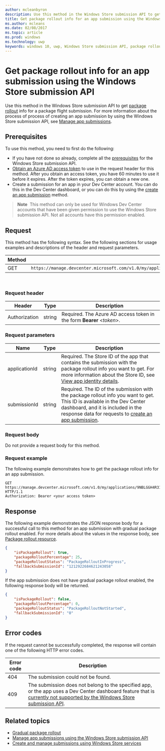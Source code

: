 ---author: mcleanbyrondescription: Use this method in the Windows Store submission API to get package rollout info for an app submission.title: Get package rollout info for an app submission using the Windows Store submission APIms.author: mcleansms.date: 02/08/2017ms.topic: articlems.prod: windowsms.technology: uwpkeywords: windows 10, uwp, Windows Store submission API, package rollout, app submission---# Get package rollout info for an app submission using the Windows Store submission APIUse this method in the Windows Store submission API to get [package rollout](../publish/gradual-package-rollout.md) info for a package flight submission. For more information about the process of process of creating an app submission by using the Windows Store submission API, see [Manage app submissions](manage-app-submissions.md).## PrerequisitesTo use this method, you need to first do the following:* If you have not done so already, complete all the [prerequisites](create-and-manage-submissions-using-windows-store-services.md#prerequisites) for the Windows Store submission API.* [Obtain an Azure AD access token](create-and-manage-submissions-using-windows-store-services.md#obtain-an-azure-ad-access-token) to use in the request header for this method. After you obtain an access token, you have 60 minutes to use it before it expires. After the token expires, you can obtain a new one.* Create a submission for an app in your Dev Center account. You can do this in the Dev Center dashboard, or you can do this by using the [create an app submission](create-an-app-submission.md) method.>**Note**&nbsp;&nbsp;This method can only be used for Windows Dev Center accounts that have been given permission to use the Windows Store submission API. Not all accounts have this permission enabled.## RequestThis method has the following syntax. See the following sections for usage examples and descriptions of the header and request parameters.| Method | Request URI                                                      ||--------|------------------------------------------------------------------|| GET   | ```https://manage.devcenter.microsoft.com/v1.0/my/applications/{applicationId}/submissions/{submissionId}/packagerollout   ``` |<span/> ### Request header| Header        | Type   | Description                                                                 ||---------------|--------|-----------------------------------------------------------------------------|| Authorization | string | Required. The Azure AD access token in the form **Bearer** &lt;*token*&gt;. |<span/>### Request parameters| Name        | Type   | Description                                                                 ||---------------|--------|-----------------------------------------------------------------------------|| applicationId | string | Required. The Store ID of the app that contains the submission with the package rollout info you want to get. For more information about the Store ID, see [View app identity details](https://msdn.microsoft.com/windows/uwp/publish/view-app-identity-details).  || submissionId | string | Required. The ID of the submission with the package rollout info you want to get. This ID is available in the Dev Center dashboard, and it is included in the response data for requests to [create an app submission](create-an-app-submission.md).  |<span/>### Request bodyDo not provide a request body for this method.### Request exampleThe following example demonstrates how to get the package rollout info for an app submission.```GET https://manage.devcenter.microsoft.com/v1.0/my/applications/9NBLGGH4R315/submissions/1152921504621243649/packagerollout HTTP/1.1Authorization: Bearer <your access token>```## ResponseThe following example demonstrates the JSON response body for a successful call to this method for an app submission with gradual package rollout enabled. For more details about the values in the response body, see [Package rollout resource](manage-app-submissions.md#package-rollout-object).```json{    "isPackageRollout": true,    "packageRolloutPercentage": 25,    "packageRolloutStatus": "PackageRolloutInProgress",    "fallbackSubmissionId": "1212922684621243058"}```If the app submission does not have gradual package rollout enabled, the following response body will be returned.```json{    "isPackageRollout": false,    "packageRolloutPercentage": 0,    "packageRolloutStatus": "PackageRolloutNotStarted",    "fallbackSubmissionId": "0"}```## Error codesIf the request cannot be successfully completed, the response will contain one of the following HTTP error codes.| Error code |  Description   ||--------|------------------|| 404  | The submission could not be found. || 409  | The submission does not belong to the specified app, or the app uses a Dev Center dashboard feature that is [currently not supported by the Windows Store submission API](create-and-manage-submissions-using-windows-store-services.md#not_supported). |   <span/>## Related topics* [Gradual package rollout](../publish/gradual-package-rollout.md)* [Manage app submissions using the Windows Store submission API](manage-app-submissions.md)* [Create and manage submissions using Windows Store services](create-and-manage-submissions-using-windows-store-services.md)